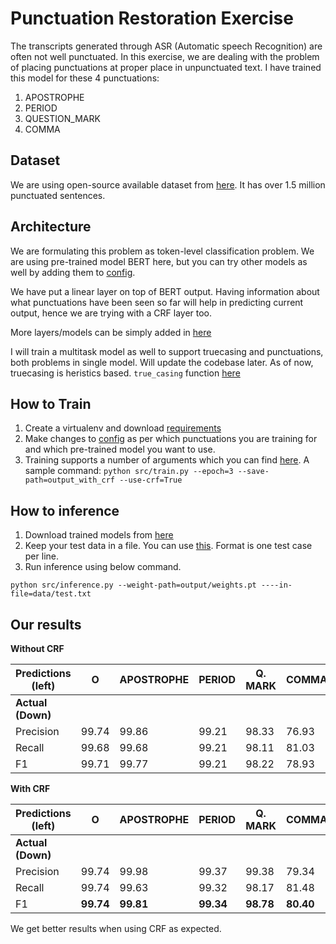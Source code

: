 # Punctuation Restoration Exercise

The transcripts generated through ASR (Automatic speech Recognition) are often not well punctuated. In this exercise, we are dealing with the problem of placing punctuations at proper place in unpunctuated text. I have trained this model for these 4 punctuations:

1. APOSTROPHE
2. PERIOD
3. QUESTION_MARK
4. COMMA

## Dataset

We are using open-source available dataset from [here](https://downloads.tatoeba.org/exports/per_language/eng/eng_sentences.tsv.bz2). It has over 1.5 million punctuated sentences.


## Architecture

We are formulating this problem as token-level classification problem. We are using pre-trained model BERT here, but you can try other models as well by adding them to [config](src/config.py).

We have put a linear layer on top of BERT output. Having information about what punctuations have been seen so far will help in predicting current output, hence we are trying with a CRF layer too.

More layers/models can be simply added in [here](src/model.py)

I will train a multitask model as well to support truecasing and punctuations, both problems in single model. Will update the codebase later. As of now, truecasing is heristics based. 
`true_casing` function [here](src/inference.py)

## How to Train
1. Create a virtualenv and download [requirements](requirements.txt) 
2. Make changes to [config](src/config.py) as per which punctuations you are training for and which pre-trained model you want to use.
3. Training  supports a number of arguments which you can find [here](src/train.py).
	A sample command:
	`python src/train.py --epoch=3 --save-path=output_with_crf --use-crf=True`

## How to inference
1. Download trained models from [here](https://drive.google.com/drive/folders/1-o9ms0pFl01VWOV6-_LXFVaGxqocZR1P?usp=sharing)
1. Keep your test data in a file. You can use [this](data/test.txt). Format is one test case per line.
2. Run inference using below command.

`python src/inference.py --weight-path=output/weights.pt ----in-file=data/test.txt` 

## Our results

**Without CRF**

| Predictions (left) | O | APOSTROPHE | PERIOD | Q. MARK | COMMA |
| ------------- | ------------- |  ------------- |  ------------- |  ------------- |------------- |
| **Actual (Down)**  |  |  |  |  |  |
| Precision  | 99.74 | 99.86 | 99.21 | 98.33 | 76.93
| Recall  | 99.68 | 99.68 | 99.21 | 98.11 | 81.03
| F1  | 99.71 | 99.77 | 99.21 | 98.22 | 78.93 |

**With CRF**

| Predictions (left) | O | APOSTROPHE | PERIOD | Q. MARK | COMMA |
| ------------- | ------------- |  ------------- |  ------------- |  ------------- |------------- |
| **Actual (Down)**  |  |  |  |  |  |
| Precision  | 99.74 | 99.98 | 99.37 | 99.38 | 79.34
| Recall  | 99.74 | 99.63 | 99.32 | 98.17 | 81.48
| F1  | **99.74** | **99.81** | **99.34** | **98.78** | **80.40**

We get better results when using CRF as expected.
